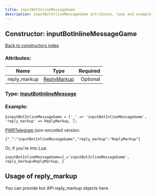 ```yaml
---
title: inputBotInlineMessageGame
description: inputBotInlineMessageGame attributes, type and example
---
```

## Constructor: inputBotInlineMessageGame  
[Back to constructors index](index.md)



### Attributes:

| Name     |    Type       | Required |
|----------|:-------------:|---------:|
|reply\_markup|[ReplyMarkup](../types/ReplyMarkup.md) | Optional|



### Type: [InputBotInlineMessage](../types/InputBotInlineMessage.md)


### Example:

```
$inputBotInlineMessageGame = ['_' => 'inputBotInlineMessageGame', 'reply_markup' => ReplyMarkup, ];
```  

[PWRTelegram](https://pwrtelegram.xyz) json-encoded version:

```
{"_":"inputBotInlineMessageGame","reply_markup":"ReplyMarkup"}
```


Or, if you're into Lua:  


```
inputBotInlineMessageGame={_='inputBotInlineMessageGame', reply_markup=ReplyMarkup, }

```



## Usage of reply_markup

You can provide bot API reply_markup objects here.  



